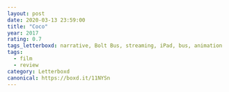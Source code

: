 ```yaml
---
layout: post 
date: 2020-03-13 23:59:00
title: "Coco"
year: 2017
rating: 0.7
tags_letterboxd: narrative, Bolt Bus, streaming, iPad, bus, animation
tags:
  - film
  - review
category: Letterboxd
canonical: https://boxd.it/11NYSn
---
```

